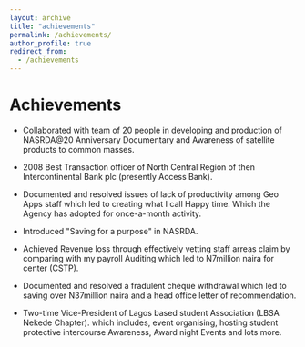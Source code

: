 ```yaml
---
layout: archive
title: "achievements"
permalink: /achievements/
author_profile: true
redirect_from:
  - /achievements
---
```


# Achievements

- Collaborated with team of 20 people in developing and production of NASRDA@20 Anniversary Documentary and Awareness
  of satellite products to common masses.

- 2008 Best Transaction officer of North Central Region of then Intercontinental Bank plc (presently Access Bank).

- Documented and resolved issues of lack of productivity among Geo Apps staff which led to creating what I call Happy time. Which the Agency has adopted for once-a-month activity.

- Introduced "Saving for a purpose" in NASRDA.

- Achieved Revenue loss through effectively vetting staff arreas claim by comparing with my payroll Auditing which led to N7million naira for center (CSTP).

- Documented and resolved a fradulent cheque withdrawal which led to saving over N37million naira and a head office letter of recommendation.

- Two-time Vice-President of Lagos based student Association (LBSA Nekede Chapter). which includes, event organising, hosting student protective intercourse Awareness, Award night Events and lots more.

